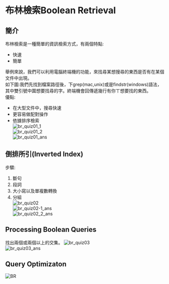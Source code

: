 # 布林檢索Boolean Retrieval
## 簡介
布林檢索是一種簡單的資訊檢索方式，有兩個特點:             
* 快速      
* 簡單     

舉例來說，我們可以利用電腦終端機的功能，來找尋某想搜尋的東西是否有在某個文件中出現。      
如下圖:我們先找到檔案路徑後，下grep(mac,unix)或是findstr(windows)語法，其中雙引號中圍想要找尋的字。終端機會回傳遞幾行有你ㄒ想要找的東西。   
優點:    
* 在大型文件中，搜尋快速     
* 更容易做配對操作    
* 依據排序檢索      
![br_quiz01_1](https://github.com/yenchungLin/study/blob/master/資訊檢索/picture/br_quiz01-1.jpg)   
![br_quiz01_2](https://github.com/yenchungLin/study/blob/master/資訊檢索/picture/br_quiz01-2.jpg)    
![br_quiz01_ans](https://github.com/yenchungLin/study/blob/master/資訊檢索/picture/br_quiz01_ans.jpg)   
## 倒排所引(Inverted Index)
步驟:   
1. 斷句
2. 段詞     
3. 大小寫以及單複數轉換      
4. 分組     
![br_quiz02](https://github.com/yenchungLin/study/blob/master/資訊檢索/picture/br_quiz02.jpg)    
![br_quiz02-1_ans](https://github.com/yenchungLin/study/blob/master/資訊檢索/picture/br_quiz02-1_ans.jpg)   
![br_quiz02_2_ans](https://github.com/yenchungLin/study/blob/master/資訊檢索/picture/br_quiz02-2_ans.jpg)
## Processing Boolean Queries
找出兩個或兩個以上的交集。
![br_quiz03](https://github.com/yenchungLin/study/blob/master/資訊檢索/picture/br_quiz03.jpg)    
![br_quiz03_ans](https://github.com/yenchungLin/study/blob/master/資訊檢索/picture/br_quiz03_ans.jpg) 
## Query Optimizaton
![BR](https://github.com/yenchungLin/study/blob/tree/資訊檢索/picture/BR.jpg)
